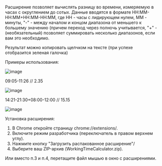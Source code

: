Расширение позволяет вычислять разницу во времени, измеряемую в часах с округлением до сотых.
Данные вводятся в формате HH:MM-HH:MM+HH:MM-HH:MM,
где HH - часы с лидирующем нулем,
MM - минуты,
"-" - между началом и концом диапазона от меньшего к большему значению (причем переход через полночь учитывается,
"+" - (необязательный) позволяет суммировать несколько диапазонов, если вам это необходимо.

Результат можно копировать щелчком на тексте (при успехе отобразится зеленая галочка)

Примеры использования:

![image](https://github.com/user-attachments/assets/d22d1027-ab63-4dd3-891b-d4b93772855b)

09:05-11:26 // 2.35

![image](https://github.com/user-attachments/assets/c8602030-5ccd-43b0-9a15-b2e5e1de1d9e)

14:21-21:30+08:00-12:00 // 15.15

![image](https://github.com/user-attachments/assets/8552e591-a4fb-43d4-bedf-c97a45cfc92a)

Установка расширения:
1. В Chrome откройте страницу chrome://extensions/.
2. Включите режим разработчика (переключатель в правом верхнем углу).
3. Нажмите кнопку "Загрузить распакованное расширение"/
4. Выберите ваш ZIP-архив (WorkingTimeCalculator.zip).

Или вместо п.3 и п.4, перетащите файл мышью в окно с расширениями.
